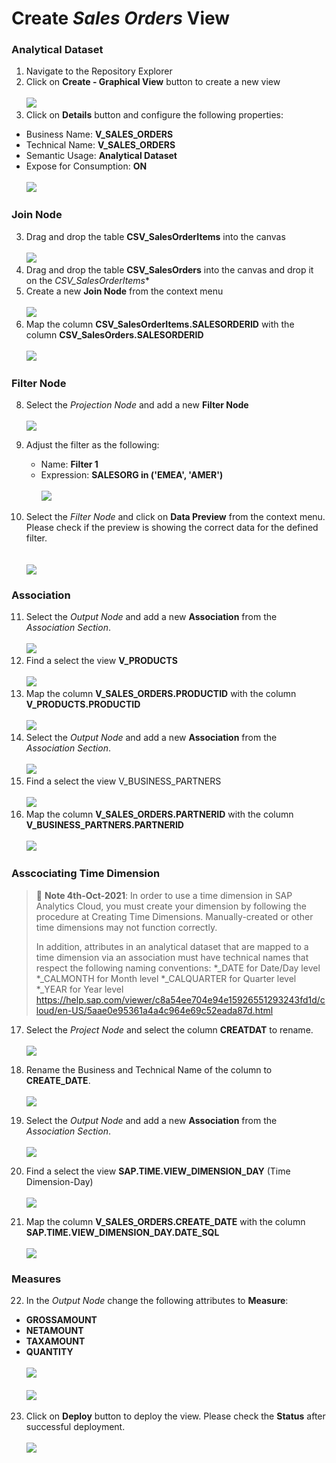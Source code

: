 # Create <i>Sales Orders</i> View

### Analytical Dataset
1. Navigate to the Repository Explorer
2. Click on **Create - Graphical View** button to create a new view
  <br><br>![](/exercises/ex1/images/create_in_repository_explorer.png)
3. Click on **Details** button and configure the following properties:
  - Business Name: **V_SALES_ORDERS**
  - Technical Name: **V_SALES_ORDERS**
  - Semantic Usage: **Analytical Dataset**
  - Expose for Consumption: **ON**
    <br><br>![](../images/create_sales_orders_ads_01.png)

### Join Node
3. Drag and drop the table **CSV_SalesOrderItems** into the canvas
  <br><br>![](../images/create_sales_orders_ads_02.png)
4. Drag and drop the table **CSV_SalesOrders** into the canvas and drop it on the *CSV_SalesOrderItems**
5. Create a new **Join Node** from the context menu 
  <br><br>![](../images/create_sales_orders_ads_03.png)
7. Map the column **CSV_SalesOrderItems.SALESORDERID** with the column **CSV_SalesOrders.SALESORDERID**
  <br><br>![](../images/create_sales_orders_ads_04.png)

### Filter Node
8. Select the *Projection Node* and add a new **Filter Node**
  <br><br>![](../images/create_sales_orders_ads_05.png)

9. Adjust the filter as the following:
    - Name: **Filter 1**
    - Expression: **SALESORG in ('EMEA', 'AMER')**
      <br><br>![](../images/create_sales_orders_ads_06.png)
      
10. Select the *Filter Node* and click on **Data Preview** from the context menu. Please check if the preview is showing the correct data for the defined filter.  
      <br><br>![](../images/create_sales_orders_ads_07.png) 
 
### Association
11. Select the *Output Node* and add a new **Association** from the *Association Section*. 
  <br><br>![](../images/create_sales_orders_ads_08.png)
12. Find a select the view **V_PRODUCTS**
  <br><br>![](../images/create_sales_orders_ads_09.png)
13. Map the column **V_SALES_ORDERS.PRODUCTID** with the column **V_PRODUCTS.PRODUCTID**
  <br><br>![](../images/create_sales_orders_ads_10.png)
14. Select the *Output Node* and add a new **Association** from the *Association Section*. 
  <br><br>![](../images/create_sales_orders_ads_08.png)
15. Find a select the view V_BUSINESS_PARTNERS
  <br><br>![](../images/create_sales_orders_ads_11.png)
16. Map the column **V_SALES_ORDERS.PARTNERID** with the column **V_BUSINESS_PARTNERS.PARTNERID**
  <br><br>![](../images/create_sales_orders_ads_12.png)
  
### Asscociating Time Dimension
  >:triangular_flag_on_post: **Note 4th-Oct-2021**: In order to use a time dimension in SAP Analytics Cloud, you must create your dimension by following the procedure at Creating Time Dimensions. Manually-created or other time dimensions may not function correctly.
>
>In addition, attributes in an analytical dataset that are mapped to a time dimension via an association must have technical names that respect the following naming conventions:
*_DATE for Date/Day level
*_CALMONTH for Month level
*_CALQUARTER for Quarter level
*_YEAR for Year level
  >https://help.sap.com/viewer/c8a54ee704e94e15926551293243fd1d/cloud/en-US/5aae0e95361a4a4c964e69c52eada87d.html

17. Select the _Project Node_ and select the column **CREATDAT** to rename.
  <br><br>![](../images/create_sales_orders_ads_20.png)  
18. Rename the Business and Technical Name of the column to **CREATE_DATE**.
  <br><br>![](../images/create_sales_orders_ads_21.png)
  
19. Select the *Output Node* and add a new **Association** from the *Association Section*. 
  <br><br>![](../images/create_sales_orders_ads_08.png)
20. Find a select the view **SAP.TIME.VIEW_DIMENSION_DAY** (Time Dimension-Day)
  <br><br>![](../images/create_sales_orders_ads_13.png)
21. Map the column **V_SALES_ORDERS.CREATE_DATE** with the column **SAP.TIME.VIEW_DIMENSION_DAY.DATE_SQL**
  <br><br>![](../images/create_sales_orders_ads_22.png)

### Measures
22. In the *Output Node* change the following attributes to **Measure**:
  - **GROSSAMOUNT**
  - **NETAMOUNT**
  - **TAXAMOUNT**
  - **QUANTITY**
    <br><br>![](../images/create_sales_orders_ads_15.png)
    <br><br>![](../images/create_sales_orders_ads_16.png)
  
23. Click on **Deploy** button to deploy the view. Please check the **Status** after successful deployment.
  <br><br>![](../images/create_sales_orders_ads_17.png)


